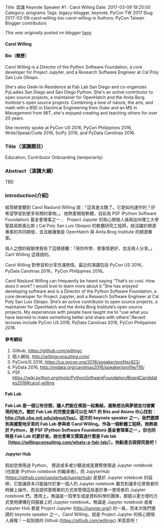 Title: 認識 Keynote Speaker #1 : Carol Willing
Date: 2017-03-09 19:25:00
Category: programs
Tags: legacy-blogger, keynote, PyCon TW 2017
Slug: 2017-03-09-carol-willing-bio-carol-willing-is
Authors: PyCon Taiwan Blogger contributors

*This was originally posted on blogger [here](https://pycontw.blogspot.com/2017/03/carol-willing-bio-carol-willing-is.html)*.

<!--more-->

#### Carol Willing

#### Bio（簡歷）
Carol Willing is a Director of the Python Software Foundation, a core developer for Project Jupyter, and a Research Software Engineer at Cal Poly San Luis Obispo.

She's also Geek-In-Residence at Fab Lab San Diego and co-organizes PyLadies San Diego and San Diego Python. She's an active contributor to open source projects, a maintainer for OpenHatch and the Anita Borg Institute's open source projects. Combining a love of nature, the arts, and math with a BSE in Electrical Engineering from Duke and an MS in Management from MIT, she's enjoyed creating and teaching others for over 20 years.

She recently spoke at PyCon US 2016, PyCon Philippines 2016, Write/Speak/Code 2016, SciPy 2016, and PyData Carolinas 2016.

### Title（演講題目）
Education, Contributor Onboarding (temporarily)

### Abstract（演講大綱）
TBD

### Introduction(介紹)

經常總會聽到 Carol Naslund Willing 說：「這真是太酷了。它是如何運作的？好希望學習到更多有關的事物。」 她熱愛開發軟體，目前為 PSF (Python Software Foundation) 基金會理事之一 、 Project Jupyter 的核心開發人員與加州理工大學聖路易斯奧比斯 ( Cal Poly San Luis Obispo) 的軟體研究工程師。她活躍於開源專案的共同開發，並且維護像是 OpenHatch 與 Anita Brog Institute 的開源專案。

與人之間的經驗使我有了這樣感觸：「用你所學，使事情更好，並且與人分享。」Caril Wiilling 這樣說的。

Carol Willing 對學習和分享充滿熱情。最近的演講包括 PyCon US 2016，PyData Carolinas 2016，PyCon Philippines 2016。

Carol Naslund Willing can frequently be heard saying “That’s so cool. How does it work? I would love to learn more about it.”She has enjoyed developing software and is a Director of the Python Software Foundation, a core developer for Project Jupyter, and a Research Software Engineer at Cal Poly San Luis Obispo. She’s an active contributor to open source projects, a maintainer for OpenHatch and the Anita Borg Institute’s open source projects. My experiences with people have taught me to “use what you have learned to make something better and share with others”.Recent lectures include PyCon US 2016, PyData Carolinas 2016, PyCon Philippines 2016.

#### **參考網站**

1. Github, <https://github.com/willingc>
2. 個人網站, <http://willingconsulting.com/>
3. PyConUS 2016, <https://us.pycon.org/2016/speaker/profile/423/>
4. PyData 2016, <http://pydata.org/carolinas2016/speaker/profile/116/>
5. PSF, <https://wiki.python.org/moin/PythonSoftwareFoundation/BoardCandidates2016#carol-willing>

#### Fab Lab

**Fab Lab 是一個公有空間，讓人們能在裡面一起集結，凝聚想法與夢想並付諸實現的地方。關於 Fab Lab 的完整定義可以在 MIT 的 Bits and Atoms 中心找到：<http://fab.cba.mit.edu/about/faq/>。這次的 keynote speaker 之一，我們邀請到美國聖地牙哥的 Fab Lab 參與者 Carol Willing。作為一個軟體工程師，她熱衷於 Python，是 PSF (Python Software Foundation) 基金會理事之一 。但也同時是 Fab Lab 的愛好者。她也曾專文撰寫過什麼是 Fab lab（<https://willingconsulting.com/whats-a-fab-lab/>）。快點進去探探究竟吧！**

#### Jupyter Hub

假如您使用過 Python， 應該或多或少聽過或是實際使用過 Jupyter notebook (也就是 IPython notebook 的繼承者)，而 JupyterHub (<https://github.com/jupyterhub/jupyterhub>) 是基於 Jupyter notebook 的延伸，它能讓原本只能操作於單一個人的 Jupyter notebook 擴充到讓多位使用者同時線上操作，而且提供更簡單的方式來管理這些基於單一使用者的 Jupyter notebook 們。應用上，無論是一班學生或是資料科學的團隊，都能以更方便的方式使用建構在伺服器上的 Jupyter notebook。無論是 Jupyter notebook 或者 Jupyter Hub 都是 Project Jupyter (<http://jupyter.org/>) 的一員，而本次我們邀請的 keynote speaker 之一，Carol Willing，就是 Project Jupyter 的核心開發人員喔！一起到她的 Github (<https://github.com/willingc>) 來逛逛吧！
